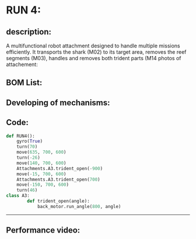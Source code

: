 

# RUN 4:

 description:
----
A multifunctional robot attachment designed to handle multiple missions efficiently. It transports the shark (M02) to its target area, removes the reef segments (M03), handles and removes both trident parts (M14
 photos of attachement:


 BOM List:
----

Developing of mechanisms:
----

 Code:
----

```python
def RUN4():
    gyro(True)
    turn(70)
    move(635, 700, 600)
    turn(-26)
    move(140, 700, 600)
    Attachments.A3.trident_open(-900)
    move(-15, 700, 600)
    Attachments.A3.trident_open(700)
    move(-150, 700, 600)
    turn(46)
class A3:
        def trident_open(angle):
            back_motor.run_angle(800, angle)
``` 
----


Performance video:
----
